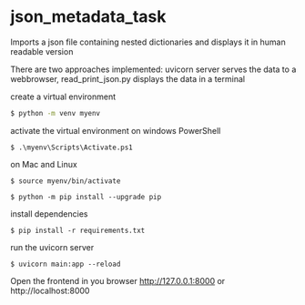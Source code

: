 # json_metadata_task
Imports a json file containing nested dictionaries and displays it in human readable version

There are two approaches implemented: uvicorn server serves the data to a webbrowser, read_print_json.py displays the data in a terminal

create a virtual environment
``` sh
$ python -m venv myenv
```
activate the virtual environment
on windows PowerShell
```
$ .\myenv\Scripts\Activate.ps1
```
on Mac and Linux
```
$ source myenv/bin/activate
```
```
$ python -m pip install --upgrade pip
```
install dependencies
```
$ pip install -r requirements.txt
```
run the uvicorn server
```
$ uvicorn main:app --reload
```
Open the frontend in you browser http://127.0.0.1:8000 or http://localhost:8000
